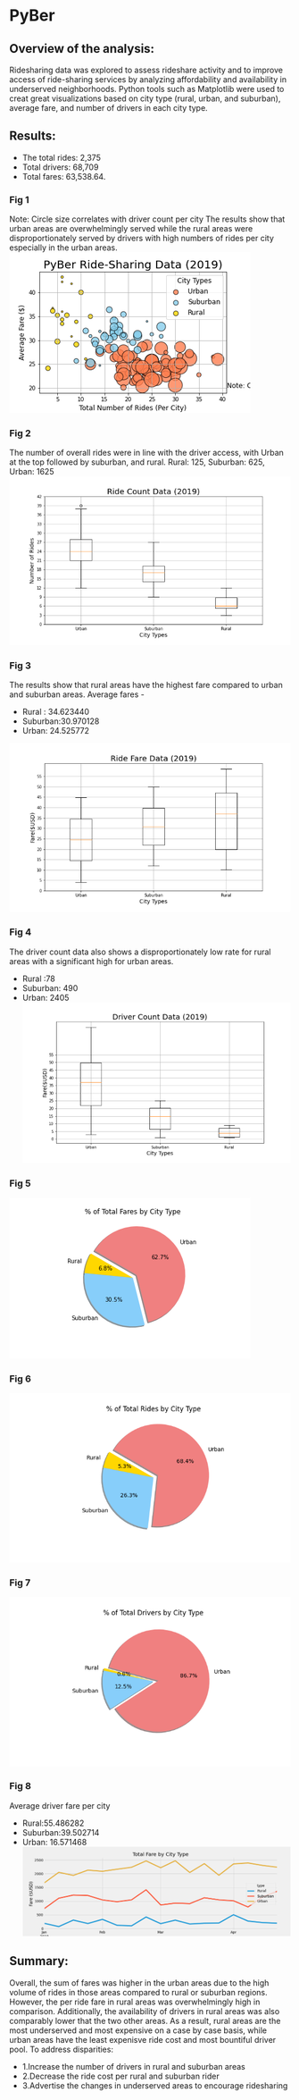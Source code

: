 # PyBer
## Overview of the analysis:
Ridesharing data was explored to assess rideshare activity and to improve access of ride-sharing services by analyzing affordability and availability in underserved neighborhoods. Python tools such as Matplotlib were used to creat great visualizations based on city type (rural, urban, and suburban), average fare, and number of drivers in each city type. 

## Results:
- The total rides: 2,375
- Total drivers: 68,709 
- Total fares: 63,538.64. 
### Fig 1 
Note: Circle size correlates with driver count per city
The results show that urban areas are overwhelmingly served while the rural areas were disproportionately served by drivers with high numbers of rides per city especially in the urban areas.
![alt text](https://github.com/BBright07/PyBer/blob/main/Analysis/Fig1.png)
### Fig 2
The number of overall rides were in line with the driver access, with Urban at the top followed by suburban, and rural. Rural: 125, Suburban: 625, Urban: 1625
![alt text](https://github.com/BBright07/PyBer/blob/main/Analysis/Fig2.png)
### Fig 3 
The results show that rural areas have the highest fare compared to urban and suburban areas. Average fares -
- Rural : 34.623440
- Suburban:30.970128
- Urban: 24.525772


![alt text](https://github.com/BBright07/PyBer/blob/main/Analysis/Fig3.png)
### Fig 4
The driver count data also shows a disproportionately low rate for rural areas with a significant high for urban areas. 
- Rural :78
- Suburban: 490
- Urban: 2405
![alt text](https://github.com/BBright07/PyBer/blob/main/Analysis/Fig4.png)
### Fig 5
![alt text](https://github.com/BBright07/PyBer/blob/main/Analysis/Fig5.png)
### Fig 6
![alt text](https://github.com/BBright07/PyBer/blob/main/Analysis/Fig6.png)
### Fig 7
![alt text](https://github.com/BBright07/PyBer/blob/main/Analysis/Fig7.png)
### Fig 8
Average driver fare per city
- Rural:55.486282
- Suburban:39.502714
- Urban: 16.571468
![alt text](https://github.com/BBright07/PyBer/blob/main/Analysis/Fig8.png)


## Summary:
Overall, the sum of fares was higher in the urban areas due to the high volume of rides in those areas compared to rural or suburban regions. However, the per ride fare in rural areas was overwhelmingly high in comparison. Additionally, the availability of drivers in rural areas was also comparably lower that the two other areas. As a result, rural areas are the most underserved and most expensive on a case by case basis, while urban areas have the least expenisve ride cost and most bountiful driver pool. To address disparities:
- 1.Increase the number of drivers in rural and suburban areas
- 2.Decrease the ride cost per rural and suburban rider
- 3.Advertise the changes in underserved areas to encourage ridesharing